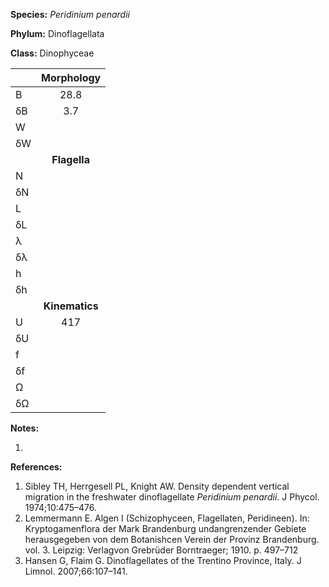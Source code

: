 **Species:** *Peridinium penardii*

**Phylum:** Dinoflagellata

**Class:** Dinophyceae

|    | **Morphology** |
|:-- | :------------: |
| B  | 28.8 |
| δB | 3.7 |
| W  |  |
| δW |  |
|    | **Flagella** |
| N  |  |
| δN |  |
| L  |  |
| δL |  |
| λ  |  |
| δλ |  |
| h  |  |
| δh |  |
|    | **Kinematics** |
| U  | 417 |
| δU |  |
| f  |  |
| δf |  |
| Ω  |  |
| δΩ |  |

**Notes:**

1.

**References:**

1. Sibley TH, Herrgesell PL, Knight AW.  Density dependent vertical migration in the freshwater dinoflagellate *Peridinium penardii*.  J Phycol. 1974;10:475–476.
1. Lemmermann E.  Algen I (Schizophyceen, Flagellaten, Peridineen).  In:  Kryptogamenflora der Mark Brandenburg undangrenzender Gebiete herausgegeben von dem Botanishcen Verein der Provinz Brandenburg. vol. 3. Leipzig:  Verlagvon Grebrüder Borntraeger; 1910. p. 497–712
1. Hansen G, Flaim G.  Dinoflagellates of the Trentino Province, Italy.  J Limnol. 2007;66:107–141.
